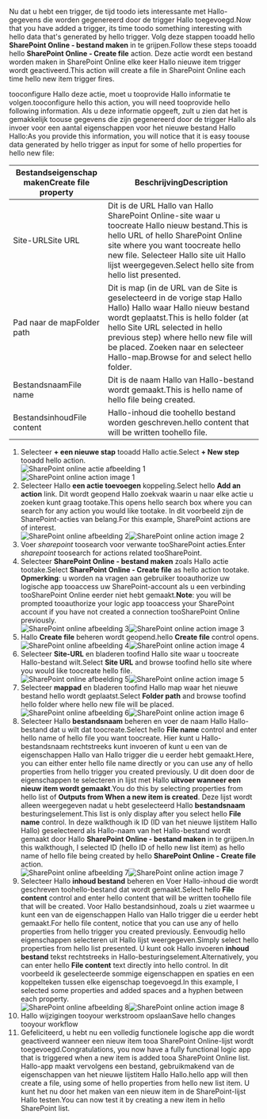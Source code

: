 <span data-ttu-id="3e800-101">Nu dat u hebt een trigger, de tijd toodo iets interessante met Hallo-gegevens die worden gegenereerd door de trigger Hallo toegevoegd.</span><span class="sxs-lookup"><span data-stu-id="3e800-101">Now that you have added a trigger, its time toodo something interesting with hello data that's generated by hello trigger.</span></span> <span data-ttu-id="3e800-102">Volg deze stappen tooadd hello **SharePoint Online - bestand maken** in te grijpen.</span><span class="sxs-lookup"><span data-stu-id="3e800-102">Follow these steps tooadd hello **SharePoint Online - Create file** action.</span></span> <span data-ttu-id="3e800-103">Deze actie wordt een bestand worden maken in SharePoint Online elke keer Hallo nieuwe item trigger wordt geactiveerd.</span><span class="sxs-lookup"><span data-stu-id="3e800-103">This action will create a file in SharePoint Online each time hello new item trigger fires.</span></span> 

<span data-ttu-id="3e800-104">tooconfigure Hallo deze actie, moet u tooprovide Hallo informatie te volgen.</span><span class="sxs-lookup"><span data-stu-id="3e800-104">tooconfigure hello this action, you will need tooprovide hello following information.</span></span> <span data-ttu-id="3e800-105">Als u deze informatie opgeeft, zult u zien dat het is gemakkelijk toouse gegevens die zijn gegenereerd door de trigger Hallo als invoer voor een aantal eigenschappen voor het nieuwe bestand Hallo Hallo:</span><span class="sxs-lookup"><span data-stu-id="3e800-105">As you provide this information, you will notice that it is easy toouse data generated by hello trigger as input for some of hello properties for hello new file:</span></span>

| <span data-ttu-id="3e800-106">Bestandseigenschap maken</span><span class="sxs-lookup"><span data-stu-id="3e800-106">Create file property</span></span> | <span data-ttu-id="3e800-107">Beschrijving</span><span class="sxs-lookup"><span data-stu-id="3e800-107">Description</span></span> |
| --- | --- |
| <span data-ttu-id="3e800-108">Site-URL</span><span class="sxs-lookup"><span data-stu-id="3e800-108">Site URL</span></span> |<span data-ttu-id="3e800-109">Dit is de URL Hallo van Hallo SharePoint Online-site waar u toocreate Hallo nieuw bestand.</span><span class="sxs-lookup"><span data-stu-id="3e800-109">This is hello URL of hello SharePoint Online site where you want toocreate hello new file.</span></span> <span data-ttu-id="3e800-110">Selecteer Hallo site uit Hallo lijst weergegeven.</span><span class="sxs-lookup"><span data-stu-id="3e800-110">Select hello site from hello list presented.</span></span> |
| <span data-ttu-id="3e800-111">Pad naar de map</span><span class="sxs-lookup"><span data-stu-id="3e800-111">Folder path</span></span> |<span data-ttu-id="3e800-112">Dit is map (in de URL van de Site is geselecteerd in de vorige stap Hallo Hallo) Hallo waar Hallo nieuw bestand wordt geplaatst.</span><span class="sxs-lookup"><span data-stu-id="3e800-112">This is hello folder (at hello Site URL selected in hello previous step) where hello new file will be placed.</span></span> <span data-ttu-id="3e800-113">Zoeken naar en selecteer Hallo-map.</span><span class="sxs-lookup"><span data-stu-id="3e800-113">Browse for and select hello folder.</span></span> |
| <span data-ttu-id="3e800-114">Bestandsnaam</span><span class="sxs-lookup"><span data-stu-id="3e800-114">File name</span></span> |<span data-ttu-id="3e800-115">Dit is de naam Hallo van Hallo-bestand wordt gemaakt.</span><span class="sxs-lookup"><span data-stu-id="3e800-115">This is hello name of hello file being created.</span></span> |
| <span data-ttu-id="3e800-116">Bestandsinhoud</span><span class="sxs-lookup"><span data-stu-id="3e800-116">File content</span></span> |<span data-ttu-id="3e800-117">Hallo-inhoud die toohello bestand worden geschreven.</span><span class="sxs-lookup"><span data-stu-id="3e800-117">hello content that will be written toohello file.</span></span> |

1. <span data-ttu-id="3e800-118">Selecteer **+ een nieuwe stap** tooadd Hallo actie.</span><span class="sxs-lookup"><span data-stu-id="3e800-118">Select **+ New step** tooadd hello action.</span></span>  
   <span data-ttu-id="3e800-119">![SharePoint online actie afbeelding 1](./media/connectors-create-api-sharepointonline/action-1.png)</span><span class="sxs-lookup"><span data-stu-id="3e800-119">![SharePoint online action image 1](./media/connectors-create-api-sharepointonline/action-1.png)</span></span>  
2. <span data-ttu-id="3e800-120">Selecteer Hallo **een actie toevoegen** koppeling.</span><span class="sxs-lookup"><span data-stu-id="3e800-120">Select hello **Add an action** link.</span></span> <span data-ttu-id="3e800-121">Dit wordt geopend Hallo zoekvak waarin u naar elke actie u zoeken kunt graag tootake.</span><span class="sxs-lookup"><span data-stu-id="3e800-121">This opens hello search box where you can search for any action you would like tootake.</span></span> <span data-ttu-id="3e800-122">In dit voorbeeld zijn de SharePoint-acties van belang.</span><span class="sxs-lookup"><span data-stu-id="3e800-122">For this example, SharePoint actions are of interest.</span></span>    
   <span data-ttu-id="3e800-123">![SharePoint online afbeelding 2](./media/connectors-create-api-sharepointonline/action-2.png)</span><span class="sxs-lookup"><span data-stu-id="3e800-123">![SharePoint online action image 2](./media/connectors-create-api-sharepointonline/action-2.png)</span></span>    
3. <span data-ttu-id="3e800-124">Voer *sharepoint* toosearch voor verwante tooSharePoint acties.</span><span class="sxs-lookup"><span data-stu-id="3e800-124">Enter *sharepoint* toosearch for actions related tooSharePoint.</span></span>
4. <span data-ttu-id="3e800-125">Selecteer **SharePoint Online - bestand maken** zoals Hallo actie tootake.</span><span class="sxs-lookup"><span data-stu-id="3e800-125">Select **SharePoint Online - Create file** as hello action tootake.</span></span>   <span data-ttu-id="3e800-126">**Opmerking**: u worden na vragen aan gebruiker tooauthorize uw logische app tooaccess uw SharePoint-account als u een verbinding tooSharePoint Online eerder niet hebt gemaakt.</span><span class="sxs-lookup"><span data-stu-id="3e800-126">**Note**: you will be prompted tooauthorize your logic app tooaccess your SharePoint account if you have not created a connection tooSharePoint Online previously.</span></span>    
   <span data-ttu-id="3e800-127">![SharePoint online afbeelding 3](./media/connectors-create-api-sharepointonline/action-3.png)</span><span class="sxs-lookup"><span data-stu-id="3e800-127">![SharePoint online action image 3](./media/connectors-create-api-sharepointonline/action-3.png)</span></span>    
5. <span data-ttu-id="3e800-128">Hallo **Create file** beheren wordt geopend.</span><span class="sxs-lookup"><span data-stu-id="3e800-128">hello **Create file** control opens.</span></span>   
   <span data-ttu-id="3e800-129">![SharePoint online afbeelding 4](./media/connectors-create-api-sharepointonline/action-4.png)</span><span class="sxs-lookup"><span data-stu-id="3e800-129">![SharePoint online action image 4](./media/connectors-create-api-sharepointonline/action-4.png)</span></span>     
6. <span data-ttu-id="3e800-130">Selecteer **Site-URL** en bladeren toofind Hallo site waar u toocreate Hallo-bestand wilt.</span><span class="sxs-lookup"><span data-stu-id="3e800-130">Select **Site URL** and browse toofind hello site where you would like toocreate hello file.</span></span>     
   <span data-ttu-id="3e800-131">![SharePoint online afbeelding 5](./media/connectors-create-api-sharepointonline/action-5.png)</span><span class="sxs-lookup"><span data-stu-id="3e800-131">![SharePoint online action image 5](./media/connectors-create-api-sharepointonline/action-5.png)</span></span>  
7. <span data-ttu-id="3e800-132">Selecteer **mappad** en bladeren toofind Hallo map waar het nieuwe bestand hello wordt geplaatst.</span><span class="sxs-lookup"><span data-stu-id="3e800-132">Select **Folder path** and browse toofind hello folder where hello new file will be placed.</span></span>  
   <span data-ttu-id="3e800-133">![SharePoint online afbeelding 6](./media/connectors-create-api-sharepointonline/action-6.png)</span><span class="sxs-lookup"><span data-stu-id="3e800-133">![SharePoint online action image 6](./media/connectors-create-api-sharepointonline/action-6.png)</span></span>  
8. <span data-ttu-id="3e800-134">Selecteer Hallo **bestandsnaam** beheren en voer de naam Hallo Hallo-bestand dat u wilt dat toocreate.</span><span class="sxs-lookup"><span data-stu-id="3e800-134">Select hello **File name** control and enter hello name of hello file you want toocreate.</span></span> <span data-ttu-id="3e800-135">Hier kunt u Hallo-bestandsnaam rechtstreeks kunt invoeren of kunt u een van de eigenschappen Hallo van Hallo trigger die u eerder hebt gemaakt.</span><span class="sxs-lookup"><span data-stu-id="3e800-135">Here, you can either enter hello file name directly or you can use any of hello properties from hello trigger you created previously.</span></span> <span data-ttu-id="3e800-136">U dit doen door de eigenschappen te selecteren in lijst met Hallo **uitvoer wanneer een nieuw item wordt gemaakt**.</span><span class="sxs-lookup"><span data-stu-id="3e800-136">You do this by selecting properties from hello list of **Outputs from When a new item is created**.</span></span> <span data-ttu-id="3e800-137">Deze lijst wordt alleen weergegeven nadat u hebt geselecteerd Hallo **bestandsnaam** besturingselement.</span><span class="sxs-lookup"><span data-stu-id="3e800-137">This list is only display after you select hello **File name** control.</span></span> <span data-ttu-id="3e800-138">In deze walkthough ik ID (ID van het nieuwe lijstitem Hallo Hallo) geselecteerd als Hallo-naam van het Hallo-bestand wordt gemaakt door Hallo **SharePoint Online - bestand maken** in te grijpen.</span><span class="sxs-lookup"><span data-stu-id="3e800-138">In this walkthough, I selected ID (hello ID of hello new list item) as hello name of hello file being created by hello **SharePoint Online - Create file** action.</span></span>    
   <span data-ttu-id="3e800-139">![SharePoint online afbeelding 7](./media/connectors-create-api-sharepointonline/action-7.png)</span><span class="sxs-lookup"><span data-stu-id="3e800-139">![SharePoint online action image 7](./media/connectors-create-api-sharepointonline/action-7.png)</span></span>  
9. <span data-ttu-id="3e800-140">Selecteer Hallo **inhoud bestand** beheren en Voer Hallo-inhoud die wordt geschreven toohello-bestand dat wordt gemaakt.</span><span class="sxs-lookup"><span data-stu-id="3e800-140">Select hello **File content** control and enter hello content that will be written toohello file that will be created.</span></span> <span data-ttu-id="3e800-141">Voor Hallo bestandsinhoud, zoals u ziet waarmee u kunt een van de eigenschappen Hallo van Hallo trigger die u eerder hebt gemaakt.</span><span class="sxs-lookup"><span data-stu-id="3e800-141">For hello file content, notice that you can use any of hello properties from hello trigger you created previously.</span></span> <span data-ttu-id="3e800-142">Eenvoudig hello eigenschappen selecteren uit Hallo lijst weergegeven.</span><span class="sxs-lookup"><span data-stu-id="3e800-142">Simply select hello properties from hello list presented.</span></span> <span data-ttu-id="3e800-143">U kunt ook Hallo invoeren **inhoud bestand** tekst rechtstreeks in Hallo-besturingselement.</span><span class="sxs-lookup"><span data-stu-id="3e800-143">Alternatively, you can enter hello **File content** text directly into hello control.</span></span> <span data-ttu-id="3e800-144">In dit voorbeeld ik geselecteerde sommige eigenschappen en spaties en een koppelteken tussen elke eigenschap toegevoegd.</span><span class="sxs-lookup"><span data-stu-id="3e800-144">In this example, I selected some properties and added spaces and a hyphen between each property.</span></span>        
   <span data-ttu-id="3e800-145">![SharePoint online afbeelding 8](./media/connectors-create-api-sharepointonline/action-8.png)</span><span class="sxs-lookup"><span data-stu-id="3e800-145">![SharePoint online action image 8](./media/connectors-create-api-sharepointonline/action-8.png)</span></span>  
10. <span data-ttu-id="3e800-146">Hallo wijzigingen tooyour werkstroom opslaan</span><span class="sxs-lookup"><span data-stu-id="3e800-146">Save hello changes tooyour workflow</span></span>  
11. <span data-ttu-id="3e800-147">Gefeliciteerd, u hebt nu een volledig functionele logische app die wordt geactiveerd wanneer een nieuw item tooa SharePoint Online-lijst wordt toegevoegd.</span><span class="sxs-lookup"><span data-stu-id="3e800-147">Congratulations, you now have a fully functional logic app that is triggered when a new item is added tooa SharePoint Online list.</span></span> <span data-ttu-id="3e800-148">Hallo-app maakt vervolgens een bestand, gebruikmakend van de eigenschappen van het nieuwe lijstitem Hallo Hallo.</span><span class="sxs-lookup"><span data-stu-id="3e800-148">hello app will then create a file, using some of hello properties from hello new list item.</span></span>  <span data-ttu-id="3e800-149">U kunt het nu door het maken van een nieuw item in de SharePoint-lijst Hallo testen.</span><span class="sxs-lookup"><span data-stu-id="3e800-149">You can now test it by creating a new item in hello SharePoint list.</span></span> 

